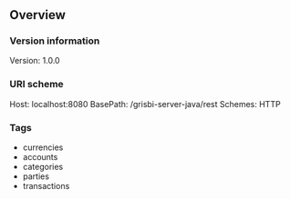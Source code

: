 # 

## Overview
### Version information
Version: 1.0.0

### URI scheme
Host: localhost:8080
BasePath: /grisbi-server-java/rest
Schemes: HTTP

### Tags

* currencies
* accounts
* categories
* parties
* transactions


